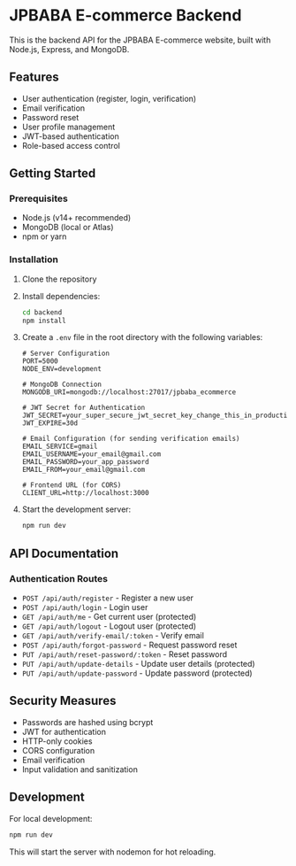 # JPBABA E-commerce Backend

This is the backend API for the JPBABA E-commerce website, built with Node.js, Express, and MongoDB.

## Features

- User authentication (register, login, verification)
- Email verification
- Password reset
- User profile management
- JWT-based authentication
- Role-based access control

## Getting Started

### Prerequisites

- Node.js (v14+ recommended)
- MongoDB (local or Atlas)
- npm or yarn

### Installation

1. Clone the repository
2. Install dependencies:

   ```bash
   cd backend
   npm install
   ```

3. Create a `.env` file in the root directory with the following variables:

   ```
   # Server Configuration
   PORT=5000
   NODE_ENV=development

   # MongoDB Connection
   MONGODB_URI=mongodb://localhost:27017/jpbaba_ecommerce

   # JWT Secret for Authentication
   JWT_SECRET=your_super_secure_jwt_secret_key_change_this_in_production
   JWT_EXPIRE=30d

   # Email Configuration (for sending verification emails)
   EMAIL_SERVICE=gmail
   EMAIL_USERNAME=your_email@gmail.com
   EMAIL_PASSWORD=your_app_password
   EMAIL_FROM=your_email@gmail.com

   # Frontend URL (for CORS)
   CLIENT_URL=http://localhost:3000
   ```

4. Start the development server:
   ```bash
   npm run dev
   ```

## API Documentation

### Authentication Routes

- `POST /api/auth/register` - Register a new user
- `POST /api/auth/login` - Login user
- `GET /api/auth/me` - Get current user (protected)
- `GET /api/auth/logout` - Logout user (protected)
- `GET /api/auth/verify-email/:token` - Verify email
- `POST /api/auth/forgot-password` - Request password reset
- `PUT /api/auth/reset-password/:token` - Reset password
- `PUT /api/auth/update-details` - Update user details (protected)
- `PUT /api/auth/update-password` - Update password (protected)

## Security Measures

- Passwords are hashed using bcrypt
- JWT for authentication
- HTTP-only cookies
- CORS configuration
- Email verification
- Input validation and sanitization

## Development

For local development:

```bash
npm run dev
```

This will start the server with nodemon for hot reloading.
